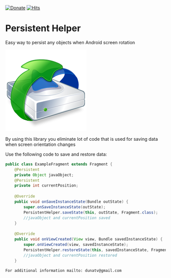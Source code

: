 [![Donate](https://img.shields.io/badge/Donate-PayPal-green.svg)](https://www.paypal.me/dunatv) [![Hits](https://hits.seeyoufarm.com/api/count/incr/badge.svg?url=https%3A%2F%2Fgithub.com%2FDuna%2FPersistentHelper&count_bg=%2379C83D&title_bg=%23555555&icon=&icon_color=%23E7E7E7&title=hits&edge_flat=false)](https://hits.seeyoufarm.com)

# Persistent Helper
Easy way to persist any objects when Android screen rotation

![Logo](persistent.png)

By using this library you eliminate lot of code that is used for saving data when screen orientation changes

Use the following code to save and restore data:

```java
public class ExampleFragment extends Fragment {
    @Persistent
    private Object javaObject;
    @Persistent
    private int currentPosition;

    @Override
    public void onSaveInstanceState(Bundle outState) {
        super.onSaveInstanceState(outState);
        PersistentHelper.saveState(this, outState, Fragment.class);
        //javaObject and currentPosition saved
    }

    @Override
    public void onViewCreated(View view, Bundle savedInstanceState) {
        super.onViewCreated(view, savedInstanceState);
        PersistentHelper.restoreState(this, savedInstanceState, Fragment.class);
        //javaObject and currentPosition restored
    }
```
    
    For additional information mailto: dunatv@gmail.com
